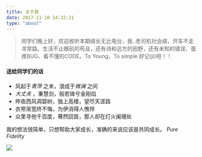 ```yaml
---
title: 关于我
date: 2017-11-10 14:32:21
type: "about"
---
```


> 同学们晚上好，欢迎收听本期祺长无比电台，我..老司机社会祺，开车不走寻常路。生活不止眼前的苟且，还有诗和远方的田野，还有未知的错误、蛋疼BUG、看不懂的CODE。To Young，To simple  好记(jì)吧！！



#### 送给同学们的话

 - 风起于*青萍* 之末，浪成于*微澜* 之间
 - *大丈夫* ，秉慧剑，般若锋兮金刚焰
 - 昨夜西风凋碧树，独上高楼，望尽天涯路
 - 衣带渐宽终不悔，为伊消得人憔悴
 - 众里寻他千百度，蓦然回首，那人却在灯火阑珊处



我的想法很简单，只想帮助大家成长，准确的来说应该是共同成长。 *Pure Fidelity*

![](https://timgsa.baidu.com/timg?image&quality=80&size=b10000_10000&sec=1510303996&di=b07bef68efd76e8c50d266231fd9efe7&src=http%3A%2F%2Fww2.sinaimg.cn%2Fthumb300%2F6a432c9bgw1f9jqnyo3ebj20j60gtjt6.jpg)
